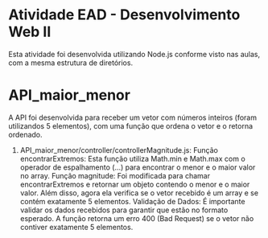 # Atividade EAD - Desenvolvimento Web II
Esta atividade foi desenvolvida utilizando Node.js conforme visto nas aulas, com a mesma estrutura de diretórios.

# API_maior_menor
A API foi desenvolvida para receber um vetor com números inteiros (foram utilizandos 5 elementos), com uma função que ordena o vetor e o retorna ordenado.

1. API_maior_menor/controller/controllerMagnitude.js:
   Função encontrarExtremos: Esta função utiliza Math.min e Math.max com o operador de espalhamento (...) para encontrar o menor e o maior valor no array.
   Função magnitude: Foi modificada para chamar encontrarExtremos e retornar um objeto contendo o menor e o maior valor. Além disso, agora ela verifica se o vetor recebido é um array e se contém exatamente 5 elementos.
   Validação de Dados: É importante validar os dados recebidos para garantir que estão no formato esperado. A função retorna um erro 400 (Bad Request) se o vetor não contiver exatamente 5 elementos.
